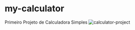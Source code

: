 # my-calculator
 Primeiro Projeto de Calculadora Simples
![calculator-project](https://github.com/gabrieloliveira-hub/my-calculator/assets/109983952/93d077c6-b857-4207-92a6-af250630166e)
